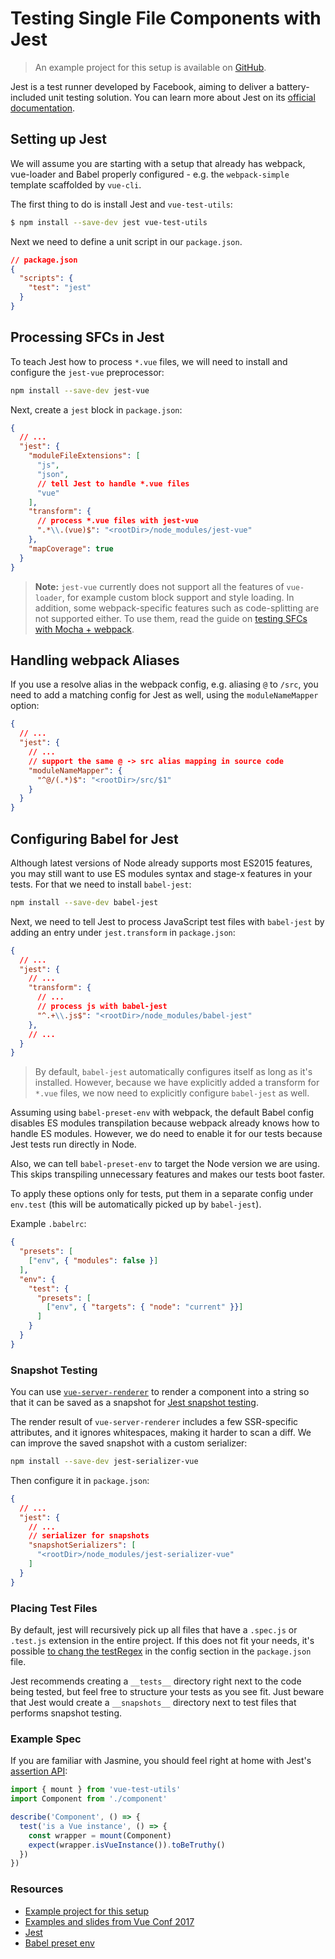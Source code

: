 # Testing Single File Components with Jest

> An example project for this setup is available on [GitHub](https://github.com/vuejs/vue-test-utils-jest-example).

Jest is a test runner developed by Facebook, aiming to deliver a battery-included unit testing solution. You can learn more about Jest on its [official documentation](https://facebook.github.io/jest/).

## Setting up Jest

We will assume you are starting with a setup that already has webpack, vue-loader and Babel properly configured - e.g. the `webpack-simple` template scaffolded by `vue-cli`.

The first thing to do is install Jest and `vue-test-utils`:

```bash
$ npm install --save-dev jest vue-test-utils
```

Next we need to define a unit script in our `package.json`.

```json
// package.json
{
  "scripts": {
    "test": "jest"
  }
}
```

## Processing SFCs in Jest

To teach Jest how to process `*.vue` files, we will need to install and configure the `jest-vue` preprocessor:

``` bash
npm install --save-dev jest-vue
```

Next, create a `jest` block in `package.json`:

``` json
{
  // ...
  "jest": {
    "moduleFileExtensions": [
      "js",
      "json",
      // tell Jest to handle *.vue files
      "vue"
    ],
    "transform": {
      // process *.vue files with jest-vue
      ".*\\.(vue)$": "<rootDir>/node_modules/jest-vue"
    },
    "mapCoverage": true
  }
}
```

> **Note:** `jest-vue` currently does not support all the features of `vue-loader`, for example custom block support and style loading. In addition, some webpack-specific features such as code-splitting are not supported either. To use them, read the guide on [testing SFCs with Mocha + webpack](./testing-SFCs-with-mocha-webpack.md).

## Handling webpack Aliases

If you use a resolve alias in the webpack config, e.g. aliasing `@` to `/src`, you need to add a matching config for Jest as well, using the `moduleNameMapper` option:

``` json
{
  // ...
  "jest": {
    // ...
    // support the same @ -> src alias mapping in source code
    "moduleNameMapper": {
      "^@/(.*)$": "<rootDir>/src/$1"
    }
  }
}
```

## Configuring Babel for Jest

Although latest versions of Node already supports most ES2015 features, you may still want to use ES modules syntax and stage-x features in your tests. For that we need to install `babel-jest`:

``` bash
npm install --save-dev babel-jest
```

Next, we need to tell Jest to process JavaScript test files with `babel-jest` by adding an entry under `jest.transform` in `package.json`:

``` json
{
  // ...
  "jest": {
    // ...
    "transform": {
      // ...
      // process js with babel-jest
      "^.+\\.js$": "<rootDir>/node_modules/babel-jest"
    },
    // ...
  }
}
```

> By default, `babel-jest` automatically configures itself as long as it's installed. However, because we have explicitly added a transform for `*.vue` files, we now need to explicitly configure `babel-jest` as well.

Assuming using `babel-preset-env` with webpack, the default Babel config disables ES modules transpilation because webpack already knows how to handle ES modules. However, we do need to enable it for our tests because Jest tests run directly in Node.

Also, we can tell `babel-preset-env` to target the Node version we are using. This skips transpiling unnecessary features and makes our tests boot faster.

To apply these options only for tests, put them in a separate config under `env.test` (this will be automatically picked up by `babel-jest`).

Example `.babelrc`:

``` json
{
  "presets": [
    ["env", { "modules": false }]
  ],
  "env": {
    "test": {
      "presets": [
        ["env", { "targets": { "node": "current" }}]
      ]
    }
  }
}
```

### Snapshot Testing

You can use [`vue-server-renderer`](https://github.com/vuejs/vue/tree/dev/packages/vue-server-renderer) to render a component into a string so that it can be saved as a snapshot for [Jest snapshot testing](https://facebook.github.io/jest/docs/en/snapshot-testing.html).

The render result of `vue-server-renderer` includes a few SSR-specific attributes, and it ignores whitespaces, making it harder to scan a diff. We can improve the saved snapshot with a custom serializer:

``` bash
npm install --save-dev jest-serializer-vue
```

Then configure it in `package.json`:

``` json
{
  // ...
  "jest": {
    // ...
    // serializer for snapshots
    "snapshotSerializers": [
      "<rootDir>/node_modules/jest-serializer-vue"
    ]
  }
}
```

### Placing Test Files

By default, jest will recursively pick up all files that have a `.spec.js` or `.test.js` extension in the entire project. If this does not fit your needs, it's possible [to chang the testRegex](https://facebook.github.io/jest/docs/en/configuration.html#testregex-string) in the config section in the `package.json` file.

Jest recommends creating a `__tests__` directory right next to the code being tested, but feel free to structure your tests as you see fit. Just beware that Jest would create a `__snapshots__` directory next to test files that performs snapshot testing.

### Example Spec

If you are familiar with Jasmine, you should feel right at home with Jest's [assertion API](https://facebook.github.io/jest/docs/en/expect.html#content):

```js
import { mount } from 'vue-test-utils'
import Component from './component'

describe('Component', () => {
  test('is a Vue instance', () => {
    const wrapper = mount(Component)
    expect(wrapper.isVueInstance()).toBeTruthy()
  })
})
```

### Resources

- [Example project for this setup](https://github.com/vuejs/vue-test-utils-jest-example)
- [Examples and slides from Vue Conf 2017](https://github.com/codebryo/vue-testing-with-jest-conf17)
- [Jest](https://facebook.github.io/jest/)
- [Babel preset env](https://github.com/babel/babel-preset-env)
